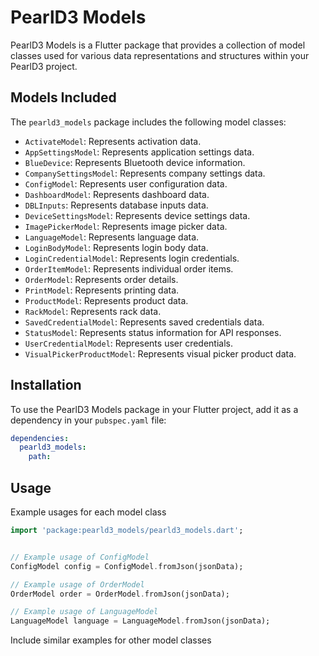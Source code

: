 # PearlD3 Models

PearlD3 Models is a Flutter package that provides a collection of model classes used for various data representations and structures within your PearlD3 project.

## Models Included

The `pearld3_models` package includes the following model classes:

- `ActivateModel`: Represents activation data.
- `AppSettingsModel`: Represents application settings data.
- `BlueDevice`: Represents Bluetooth device information.
- `CompanySettingsModel`: Represents company settings data.
- `ConfigModel`: Represents user configuration data.
- `DashboardModel`: Represents dashboard data.
- `DBLInputs`: Represents database inputs data.
- `DeviceSettingsModel`: Represents device settings data.
- `ImagePickerModel`: Represents image picker data.
- `LanguageModel`: Represents language data.
- `LoginBodyModel`: Represents login body data.
- `LoginCredentialModel`: Represents login credentials.
- `OrderItemModel`: Represents individual order items.
- `OrderModel`: Represents order details.
- `PrintModel`: Represents printing data.
- `ProductModel`: Represents product data.
- `RackModel`: Represents rack data.
- `SavedCredentialModel`: Represents saved credentials data.
- `StatusModel`: Represents status information for API responses.
- `UserCredentialModel`: Represents user credentials.
- `VisualPickerProductModel`: Represents visual picker product data.

## Installation

To use the PearlD3 Models package in your Flutter project, add it as a dependency in your `pubspec.yaml` file:

```yaml
dependencies:
  pearld3_models: 
    path:
```
## Usage


 Example usages for each model class 
```dart
import 'package:pearld3_models/pearld3_models.dart';


// Example usage of ConfigModel
ConfigModel config = ConfigModel.fromJson(jsonData);

// Example usage of OrderModel
OrderModel order = OrderModel.fromJson(jsonData);

// Example usage of LanguageModel
LanguageModel language = LanguageModel.fromJson(jsonData);

```
 Include similar examples for other model classes 
